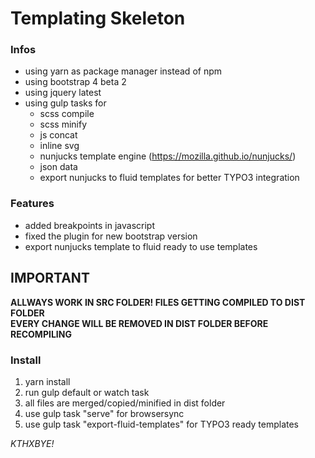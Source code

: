 # Templating Skeleton

### Infos

* using yarn as package manager instead of npm
* using bootstrap 4 beta 2
* using jquery latest
* using gulp tasks for 
	* scss compile
	* scss minify
	* js concat
	* inline svg
	* nunjucks template engine (https://mozilla.github.io/nunjucks/)
	* json data
	* export nunjucks to fluid templates for better TYPO3 integration
	
### Features
* added breakpoints in javascript
* fixed the plugin for new bootstrap version
* export nunjucks template to fluid ready to use templates

## IMPORTANT
**ALLWAYS WORK IN SRC FOLDER! FILES GETTING COMPILED TO DIST FOLDER**
<br>
**EVERY CHANGE WILL BE REMOVED IN DIST FOLDER BEFORE RECOMPILING**

### Install

1. yarn install
2. run gulp default or watch task
3. all files are merged/copied/minified in dist folder
4. use gulp task "serve" for browsersync
5. use gulp task "export-fluid-templates" for TYPO3 ready templates 

_KTHXBYE!_